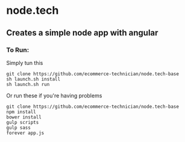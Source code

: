 # node.tech
## Creates a simple node app with angular

### To Run:

Simply tun this 
```
git clone https://github.com/ecommerce-technician/node.tech-base
sh launch.sh install
sh launch.sh run
```

Or run these if you're having problems
```
git clone https://github.com/ecommerce-technician/node.tech-base
npm install
bower install
gulp scripts
gulp sass
forever app.js
```
